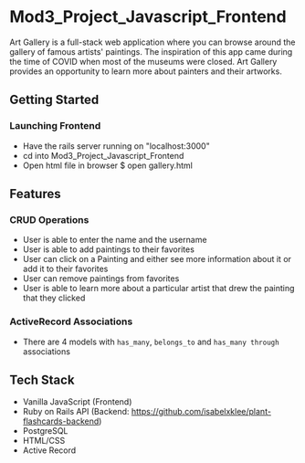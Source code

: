 # Mod3_Project_Javascript_Frontend
Art Gallery is a full-stack web application where you can browse around the gallery of famous artists' paintings. The inspiration of this app came during the time of COVID when most of the museums were closed. Art Gallery provides an opportunity to learn more about painters and their artworks.
## Getting Started
### Launching Frontend
* Have the rails server running on "localhost:3000"
* cd into Mod3_Project_Javascript_Frontend
* Open html file in browser
  $ open gallery.html
## Features
### CRUD Operations
* User is able to enter the name and the username
* User is able to add paintings to their favorites 
* User can click on a Painting and either see more information about it or add it to their favorites 
* User can remove paintings from favorites
* User is able to learn more about a particular artist that drew the painting that they clicked 
### ActiveRecord Associations
* There are 4 models with `has_many`, `belongs_to` and `has_many through` associations
## Tech Stack
* Vanilla JavaScript (Frontend)
* Ruby on Rails API (Backend: https://github.com/isabelxklee/plant-flashcards-backend)
* PostgreSQL
* HTML/CSS
* Active Record


